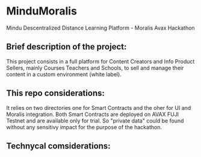 # MinduMoralis
Mindu Descentralized Distance Learning Platform - Moralis Avax Hackathon

## Brief description of the project:
This project consists in a full platform for Content Creators and Info Product Sellers, mainly Courses Teachers and Schools, to sell and manage their content in a custom environment (white label).

## This repo considerations:
It relies on two directories one for Smart Contracts and the oher for UI and Moralis integration.
Both Smart Contracts are deployed on AVAX FUJI Testnet and are available only for trial. So "private data" could be found without any sensitivy impact for the purpose of the hackathon.

## Technycal comsiderations:
